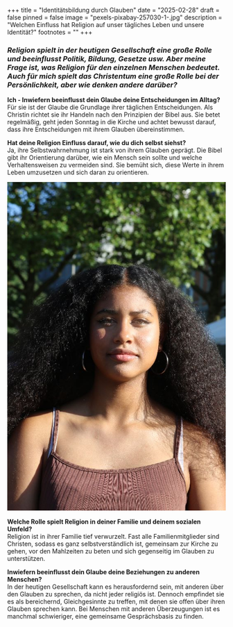 +++
title = "Identitätsbildung durch Glauben"
date = "2025-02-28"
draft = false
pinned = false
image = "pexels-pixabay-257030-1-.jpg"
description = "Welchen Einfluss hat Religion auf unser tägliches Leben und unsere Identität?"
footnotes = ""
+++
### *Religion spielt in der heutigen Gesellschaft eine große Rolle und beeinflusst Politik, Bildung, Gesetze usw. Aber meine Frage ist, was Religion für den einzelnen Menschen bedeutet. Auch für mich spielt das Christentum eine große Rolle bei der Persönlichkeit, aber wie denken andere darüber?*

**Ich - Inwiefern beeinflusst dein Glaube deine Entscheidungen im Alltag?**\
Für sie ist der Glaube die Grundlage ihrer täglichen Entscheidungen. Als Christin richtet sie ihr Handeln nach den Prinzipien der Bibel aus. Sie betet regelmäßig, geht jeden Sonntag in die Kirche und achtet bewusst darauf, dass ihre Entscheidungen mit ihrem Glauben übereinstimmen.

**Hat deine Religion Einfluss darauf, wie du dich selbst siehst?**\
Ja, ihre Selbstwahrnehmung ist stark von ihrem Glauben geprägt. Die Bibel gibt ihr Orientierung darüber, wie ein Mensch sein sollte und welche Verhaltensweisen zu vermeiden sind. Sie bemüht sich, diese Werte in ihrem Leben umzusetzen und sich daran zu orientieren.

![Alesha - 18 years old](16d1b992-2624-43b4-a1d4-fcaecdc7243d.jpg)

**Welche Rolle spielt Religion in deiner Familie und deinem sozialen Umfeld?**\
Religion ist in ihrer Familie tief verwurzelt. Fast alle Familienmitglieder sind Christen, sodass es ganz selbstverständlich ist, gemeinsam zur Kirche zu gehen, vor den Mahlzeiten zu beten und sich gegenseitig im Glauben zu unterstützen.

**Inwiefern beeinflusst dein Glaube deine Beziehungen zu anderen Menschen?**\
In der heutigen Gesellschaft kann es herausfordernd sein, mit anderen über den Glauben zu sprechen, da nicht jeder religiös ist. Dennoch empfindet sie es als bereichernd, Gleichgesinnte zu treffen, mit denen sie offen über ihren Glauben sprechen kann. Bei Menschen mit anderen Überzeugungen ist es manchmal schwieriger, eine gemeinsame Gesprächsbasis zu finden.